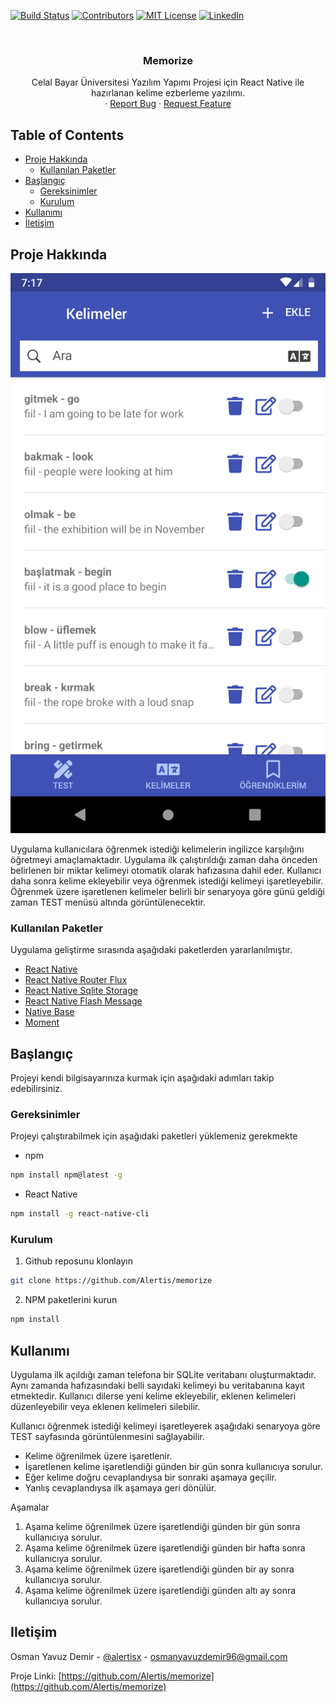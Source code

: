 

<!-- PROJECT SHIELDS -->
[![Build Status][build-shield]]()
[![Contributors][contributors-shield]]()
[![MIT License][license-shield]][license-url]
[![LinkedIn][linkedin-shield]][linkedin-url]



<!-- PROJECT LOGO -->
<br />
<p align="center">
  <a href="https://github.com/Alertis/memorize">
    <h3></h3>
  </a>

  <h3 align="center">Memorize</h3>

  <p align="center">
    Celal Bayar Üniversitesi Yazılım Yapımı Projesi için React Native ile hazırlanan kelime ezberleme yazılımı.
    <br />
    ·
    <a href="https://github.com/Alertis/memorize/issues">Report Bug</a>
    ·
    <a href="https://github.com/Alertis/memorize/issues">Request Feature</a>
  </p>
</p>



<!-- TABLE OF CONTENTS -->
## Table of Contents

* [Proje Hakkında](#proje-hakkında)
  * [Kullanılan Paketler](#kullanılan-paketler)
* [Başlangıç](#başlangıç)
  * [Gereksinimler](#gereksinimler)
  * [Kurulum](#kurulum)
* [Kullanımı](#kullanımı)
* [İletişim](#iletişim)



<!-- ABOUT THE PROJECT -->
## Proje Hakkında

[![Product Name Screen Shot][product-screenshot-1]](https://github.com/Alertis/memorize/tree/master/screenshots)

Uygulama kullanıcılara öğrenmek istediği kelimelerin ingilizce karşılığını öğretmeyi amaçlamaktadır. Uygulama ilk çalıştırıldığı zaman daha önceden belirlenen bir miktar kelimeyi otomatik olarak hafızasına dahil eder. Kullanıcı daha sonra kelime ekleyebilir veya öğrenmek istediği kelimeyi işaretleyebilir. Öğrenmek üzere işaretlenen kelimeler belirli bir senaryoya göre günü geldiği zaman TEST menüsü altında görüntülenecektir.

### Kullanılan Paketler
Uygulama geliştirme sırasında aşağıdaki paketlerden yararlanılmıştır.
* [React Native](https://facebook.github.io/react-native/)
* [React Native Router Flux](https://github.com/aksonov/react-native-router-flux)
* [React Native Sqlite Storage](https://github.com/andpor/react-native-sqlite-storage)
* [React Native Flash Message](https://github.com/lucasferreira/react-native-flash-message)
* [Native Base](https://nativebase.io/)
* [Moment](https://www.npmjs.com/package/moment)



<!-- GETTING STARTED -->
## Başlangıç

Projeyi kendi bilgisayarınıza kurmak için aşağıdaki adımları takip edebilirsiniz.

### Gereksinimler

Projeyi çalıştırabilmek için aşağıdaki paketleri yüklemeniz gerekmekte
* npm
```sh
npm install npm@latest -g
```
* React Native
```sh
npm install -g react-native-cli
```

### Kurulum

1. Github reposunu klonlayın
```sh
git clone https://github.com/Alertis/memorize
```
2. NPM paketlerini kurun
```sh
npm install
```



<!-- USAGE EXAMPLES -->
## Kullanımı

Uygulama ilk açıldığı zaman telefona bir SQLite veritabanı oluşturmaktadır. Aynı zamanda hafızasındaki belli sayıdaki kelimeyi bu veritabanına kayıt etmektedir. Kullanıcı dilerse yeni kelime ekleyebilir, eklenen kelimeleri düzenleyebilir veya eklenen kelimeleri silebilir. <br/>

Kullanıcı öğrenmek istediği kelimeyi işaretleyerek aşağıdaki senaryoya göre TEST sayfasında görüntülenmesini sağlayabilir.

* Kelime öğrenilmek üzere işaretlenir.
* İşaretlenen kelime işaretlendiği günden bir gün sonra kullanıcıya sorulur.
* Eğer kelime doğru cevaplandıysa bir sonraki aşamaya geçilir.
* Yanlış cevaplandıysa ilk aşamaya geri dönülür.

Aşamalar

1. Aşama kelime öğrenilmek üzere işaretlendiği günden bir gün sonra kullanıcıya sorulur.
2. Aşama kelime öğrenilmek üzere işaretlendiği günden bir hafta sonra kullanıcıya sorulur.
3. Aşama kelime öğrenilmek üzere işaretlendiği günden bir ay sonra kullanıcıya sorulur.
3. Aşama kelime öğrenilmek üzere işaretlendiği günden altı ay sonra kullanıcıya sorulur.


<!-- CONTACT -->
## Iletişim

Osman Yavuz Demir - [@alertisx](https://twitter.com/Alertisx) - osmanyavuzdemir96@gmail.com

Proje Linki: [https://github.com/Alertis/memorize](https://github.com/Alertis/memorize)








<!-- MARKDOWN LINKS & IMAGES -->
[build-shield]: https://img.shields.io/badge/build-passing-brightgreen.svg?style=flat-square
[contributors-shield]: https://img.shields.io/badge/contributors-1-orange.svg?style=flat-square
[license-shield]: https://img.shields.io/badge/license-MIT-blue.svg?style=flat-square
[license-url]: https://choosealicense.com/licenses/mit
[linkedin-shield]: https://img.shields.io/badge/-LinkedIn-black.svg?style=flat-square&logo=linkedin&colorB=555
[linkedin-url]: https://www.linkedin.com/in/osmanyavuzdemir/
[product-screenshot-1]: https://raw.githubusercontent.com/Alertis/memorize/master/screenshots/1.png?token=AG2ZA5TXLJQRPKPWLZNTTXC43FKJU
